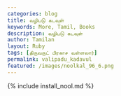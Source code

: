 ```yaml
---  
categories: blog  
title: வழிபடு கடவுள்
keywords: More, Tamil, Books  
description: வழிபடு கடவுள்
author: Tamilan  
layout: Ruby  
tags: [திருவருட் பிரகாச வள்ளலார்]
permalink: valipadu_kadavul  
featured: /images/noolkal_96_6.png  
---  
```

{% include install_nool.md %} 

